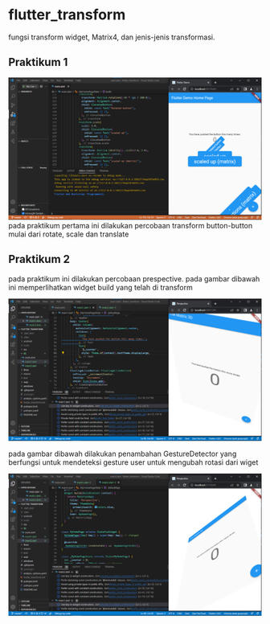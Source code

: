# flutter_transform
fungsi transform widget, Matrix4, dan jenis-jenis transformasi.

## Praktikum 1
![ss](images/ft1.png)
pada praktikum pertama ini dilakukan percobaan transform button-button mulai dari rotate, scale dan translate

## Praktikum 2
pada praktikum ini dilakukan percobaan prespective. pada gambar dibawah ini memperlihatkan widget build yang telah di transform

![ss](images/ft2.png)

pada gambar dibawah dilakukan penambahan GestureDetector yang berfungsi untuk mendeteksi gesture user untuk mengubah rotasi dari wiget

![ss](images/ft3.png)